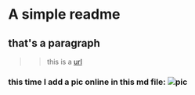 # A simple readme
## that's a paragraph
>> this is a [url](https://www.baidu.com)
### this time I add a pic online in this md file: ![pic](http://a0.att.hudong.com/16/12/01300535031999137270128786964.jpg)